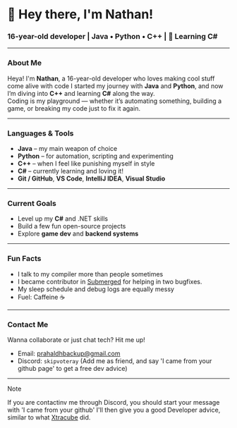 # 👋 Hey there, I'm Nathan!

### 16-year-old developer | Java • Python • C++ | 🌱 Learning C#

---

### About Me
Heya! I'm **Nathan**, a 16-year-old developer who loves making cool stuff come alive with code 
I started my journey with **Java** and **Python**, and now I’m diving into **C++** and learning **C#** along the way.  
Coding is my playground — whether it’s automating something, building a game, or breaking my code just to fix it again.

---

### Languages & Tools
- **Java** – my main weapon of choice  
- **Python** – for automation, scripting and experimenting
- **C++** – when I feel like punishing myself in style  
- **C#** – currently learning and loving it!  
- **Git / GitHub**, **VS Code**, **IntelliJ IDEA**, **Visual Studio**

---

### Current Goals
- Level up my **C#** and .NET skills  
- Build a few fun open-source projects  
- Explore **game dev** and **backend systems**

---

### Fun Facts
- I talk to my compiler more than people sometimes
- I became contributor in [Submerged](https://github.com/SubmergedAmongUs/Submerged) for helping in two bugfixes.
- My sleep schedule and debug logs are equally messy  
- Fuel: Caffeine ☕

---

### Contact Me
Wanna collaborate or just chat tech? Hit me up!
- Email: prahaldhbackup@gmail.com
- Discord: `skipvoteray` (Add me as friend, and say 'I came from your github page' to get a free dev advice)  

---

> [!NOTE]
> If you are contactinv me through Discord, you should start your message with 'I came from your github'
> I'll then give you a good Developer advice, similar to what [Xtracube](https://github.com/XtraCube) did.
